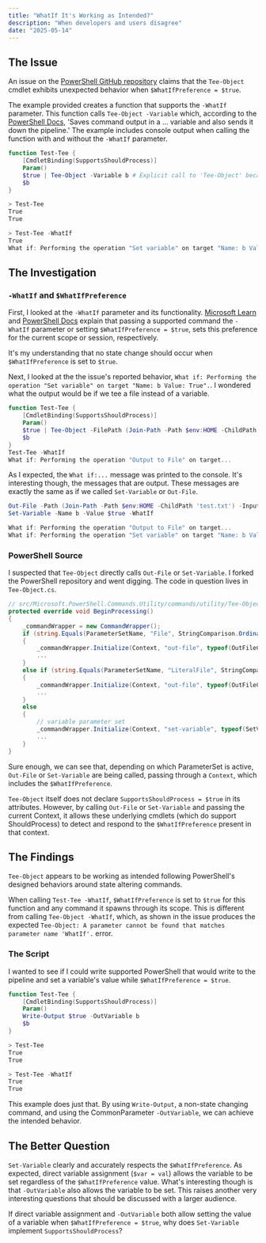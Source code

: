 ```yaml
---
title: "WhatIf It's Working as Intended?"
description: "When developers and users disagree"
date: "2025-05-14"
---
```


## The Issue

An issue on the [PowerShell GitHub repository](https://github.com/PowerShell/PowerShell/issues/25459) claims that the `Tee-Object` cmdlet exhibits unexpected behavior when `$WhatIfPreference = $true`.

The example provided creates a function that supports the `-WhatIf` parameter. This function calls `Tee-Object -Variable` which, according to the [PowerShell Docs](https://learn.microsoft.com/en-us/powershell/module/microsoft.powershell.utility/tee-object), 'Saves command output in a ... variable and also sends it down the pipeline.' The example includes console output when calling the function with and without the `-WhatIf` parameter.

```powershell
function Test-Tee {
    [CmdletBinding(SupportsShouldProcess)]
    Param()
    $true | Tee-Object -Variable b # Explicit call to 'Tee-Object' because I'm on a Mac and 'tee' is a built-in system command.
    $b
}

> Test-Tee
True
True

> Test-Tee -WhatIf
True
What if: Performing the operation "Set variable" on target "Name: b Value: True".
```

## The Investigation

### `-WhatIf` and `$WhatIfPreference`

First, I looked at the `-WhatIf` parameter and its functionality. [Microsoft Learn](https://learn.microsoft.com/en-us/powershell/scripting/learn/deep-dives/everything-about-shouldprocess?view=powershell-7.5#whatifpreference) and [PowerShell Docs](https://learn.microsoft.com/en-us/powershell/module/microsoft.powershell.core/about/about_preference_variables#whatifpreference) explain that passing a supported command the `-WhatIf` parameter or setting `$WhatIfPreference = $true`, sets this preference for the current scope or session, respectively.

It's my understanding that no state change should occur when `$WhatIfPreference` is set to `$true`.

Next, I looked at the the issue's reported behavior, `What if: Performing the operation "Set variable" on target "Name: b Value: True".`. I wondered what the output would be if we tee a file instead of a variable.

```powershell
function Test-Tee {
    [CmdletBinding(SupportsShouldProcess)]
    Param()
    $true | Tee-Object -FilePath (Join-Path -Path $env:HOME -ChildPath 'test.txt')
    $b
}
Test-Tee -WhatIf
What if: Performing the operation "Output to File" on target...
```

As I expected, the `What if:...` message was printed to the console. It's interesting though, the messages that are output. These messages are exactly the same as if we called `Set-Variable` or `Out-File`.

```powershell
Out-File -Path (Join-Path -Path $env:HOME -ChildPath 'test.txt') -InputObject $true -WhatIf
Set-Variable -Name b -Value $true -WhatIf

What if: Performing the operation "Output to File" on target...
What if: Performing the operation "Set variable" on target "Name: b Value: True".
```

### PowerShell Source

I suspected that `Tee-Object` directly calls `Out-File` or `Set-Variable`. I forked the PowerShell repository and went digging. The code in question lives in `Tee-Object.cs`.

```csharp
// src/Microsoft.PowerShell.Commands.Utility/commands/utility/Tee-Object.cs
protected override void BeginProcessing()
{
    _commandWrapper = new CommandWrapper();
    if (string.Equals(ParameterSetName, "File", StringComparison.OrdinalIgnoreCase))
    {
        _commandWrapper.Initialize(Context, "out-file", typeof(OutFileCommand));
        ...
    }
    else if (string.Equals(ParameterSetName, "LiteralFile", StringComparison.OrdinalIgnoreCase))
    {
        _commandWrapper.Initialize(Context, "out-file", typeof(OutFileCommand));
        ...
    }
    else
    {
        // variable parameter set
        _commandWrapper.Initialize(Context, "set-variable", typeof(SetVariableCommand));
        ...
    }
}
```

Sure enough, we can see that, depending on which ParameterSet is active, `Out-File` or `Set-Variable` are being called, passing through a `Context`, which includes the `$WhatIfPreference`.

`Tee-Object` itself does not declare `SupportsShouldProcess = $true` in its attributes. However, by calling `Out-File` or `Set-Variable` and passing the current Context, it allows these underlying cmdlets (which do support ShouldProcess) to detect and respond to the `$WhatIfPreference` present in that context.

## The Findings

`Tee-Object` appears to be working as intended following PowerShell's designed behaviors around state altering commands.

When calling `Test-Tee -WhatIf`, `$WhatIfPreference` is set to `$true` for this function and any command it spawns through its scope. This is different from calling `Tee-Object -WhatIf`, which, as shown in the issue produces the expected `Tee-Object: A parameter cannot be found that matches parameter name 'WhatIf'.` error.

### The Script

I wanted to see if I could write supported PowerShell that would write to the pipeline and set a variable's value while `$WhatIfPreference = $true`.

```powershell
function Test-Tee {
    [CmdletBinding(SupportsShouldProcess)]
    Param()
    Write-Output $true -OutVariable b
    $b
}

> Test-Tee
True
True

> Test-Tee -WhatIf
True
True
```

This example does just that. By using `Write-Output`, a non-state changing command, and using the CommonParameter `-OutVariable`, we can achieve the intended behavior.

## The Better Question

`Set-Variable` clearly and accurately respects the `$WhatIfPreference`. As expected, direct variable assignment (`$var = val`) allows the variable to be set regardless of the `$WhatIfPreference` value. What's interesting though is that `-OutVariable` also allows the variable to be set. This raises another very interesting questions that should be discussed with a larger audience.

If direct variable assignment and `-OutVariable` both allow setting the value of a variable when `$WhatIfPreference = $true`, why does `Set-Variable` implement `SupportsShouldProcess`?

